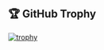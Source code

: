 ## 🏆 GitHub Trophy
[![trophy](https://github-profile-trophy.vercel.app/?username=kamyu104&rank=SECRET,SSS,SS,S,AAA)](https://github-profile-trophy.vercel.app/?username=kamyu104&&rank=SECRET,SSS,SS,S,AAA)
